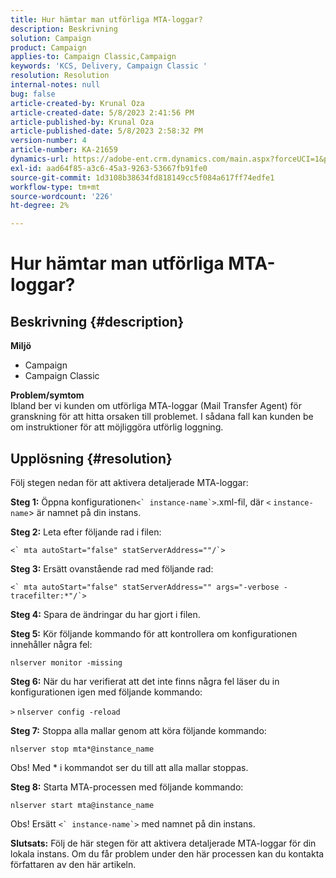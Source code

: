 ```yaml
---
title: Hur hämtar man utförliga MTA-loggar?
description: Beskrivning
solution: Campaign
product: Campaign
applies-to: Campaign Classic,Campaign
keywords: 'KCS, Delivery, Campaign Classic '
resolution: Resolution
internal-notes: null
bug: false
article-created-by: Krunal Oza
article-created-date: 5/8/2023 2:41:56 PM
article-published-by: Krunal Oza
article-published-date: 5/8/2023 2:58:32 PM
version-number: 4
article-number: KA-21659
dynamics-url: https://adobe-ent.crm.dynamics.com/main.aspx?forceUCI=1&pagetype=entityrecord&etn=knowledgearticle&id=96c23f76-aeed-ed11-8849-6045bd006268
exl-id: aad64f85-a3c6-45a3-9263-53667fb91fe0
source-git-commit: 1d3108b38634fd818149cc5f084a617ff74edfe1
workflow-type: tm+mt
source-wordcount: '226'
ht-degree: 2%

---
```


# Hur hämtar man utförliga MTA-loggar?

## Beskrivning {#description}

<b>Miljö</b>
- Campaign
- Campaign Classic



<b>Problem/symtom</b><br>Ibland ber vi kunden om utförliga MTA-loggar (Mail Transfer Agent) för granskning för att hitta orsaken till problemet. I sådana fall kan kunden be om instruktioner för att möjliggöra utförlig loggning.
 

## Upplösning {#resolution}


Följ stegen nedan för att aktivera detaljerade MTA-loggar:

<b>Steg 1:</b>
Öppna konfigurationen``<` instance-name`>``.xml-fil, där `<` `instance-name`> är namnet på din instans.

<b>Steg 2:</b>
Leta efter följande rad i filen:

``<` mta autoStart="false" statServerAddress=""/`>``

<b>Steg 3:</b>
Ersätt ovanstående rad med följande rad:

``<` mta autoStart="false" statServerAddress="" args="-verbose -tracefilter:*"/`>``

<b>Steg 4:</b>
Spara de ändringar du har gjort i filen.

<b>Steg 5:</b>
Kör följande kommando för att kontrollera om konfigurationen innehåller några fel:

`nlserver monitor -missing`

<b>Steg 6:</b>
När du har verifierat att det inte finns några fel läser du in konfigurationen igen med följande kommando:

`>` `nlserver config -reload`

<b>Steg 7:</b>
Stoppa alla mallar genom att köra följande kommando:

`nlserver stop mta*@instance_name`

Obs! Med \* i kommandot ser du till att alla mallar stoppas.

<b>Steg 8:</b>
Starta MTA-processen med följande kommando:

`nlserver start mta@instance_name`

Obs! Ersätt ``<` instance-name`>`` med namnet på din instans.

<b>Slutsats:</b>
Följ de här stegen för att aktivera detaljerade MTA-loggar för din lokala instans. Om du får problem under den här processen kan du kontakta författaren av den här artikeln.
